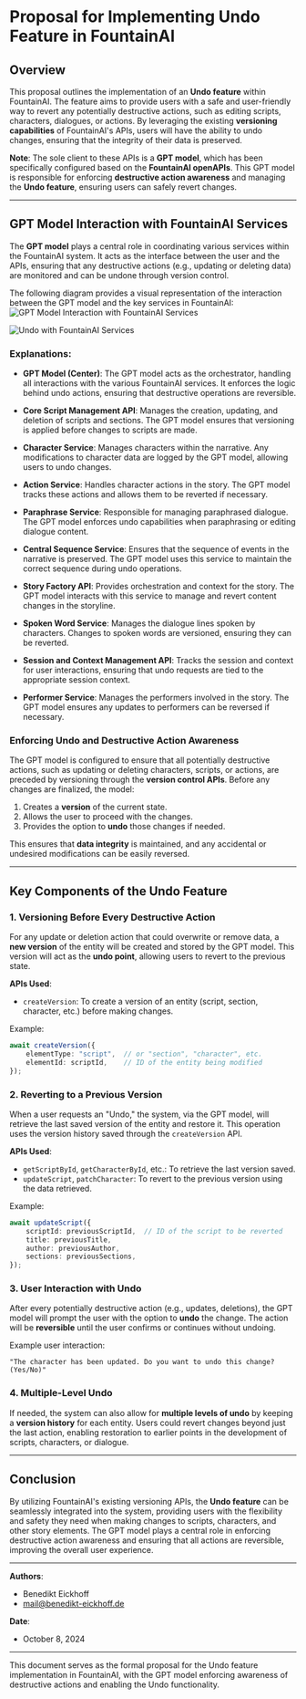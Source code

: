 # Proposal for Implementing Undo Feature in FountainAI

## Overview
This proposal outlines the implementation of an **Undo feature** within FountainAI. The feature aims to provide users with a safe and user-friendly way to revert any potentially destructive actions, such as editing scripts, characters, dialogues, or actions. By leveraging the existing **versioning capabilities** of FountainAI's APIs, users will have the ability to undo changes, ensuring that the integrity of their data is preserved.

**Note**: The sole client to these APIs is a **GPT model**, which has been specifically configured based on the **FountainAI openAPIs**. This GPT model is responsible for enforcing **destructive action awareness** and managing the **Undo feature**, ensuring users can safely revert changes.

---

## GPT Model Interaction with FountainAI Services

The **GPT model** plays a central role in coordinating various services within the FountainAI system. It acts as the interface between the user and the APIs, ensuring that any destructive actions (e.g., updating or deleting data) are monitored and can be undone through version control.

The following diagram provides a visual representation of the interaction between the GPT model and the key services in FountainAI:
![GPT Model Interaction with FountainAI Services](https://coach.benedikt-eickhoff.de/koken/storage/originals/3d/73/FountainAI-v3.png)

![Undo with FountainAI Services](https://coach.benedikt-eickhoff.de/koken/storage/originals/a8/fe/undo.png)

### Explanations:

- **GPT Model (Center)**: The GPT model acts as the orchestrator, handling all interactions with the various FountainAI services. It enforces the logic behind undo actions, ensuring that destructive operations are reversible.
  
- **Core Script Management API**: Manages the creation, updating, and deletion of scripts and sections. The GPT model ensures that versioning is applied before changes to scripts are made.
  
- **Character Service**: Manages characters within the narrative. Any modifications to character data are logged by the GPT model, allowing users to undo changes.
  
- **Action Service**: Handles character actions in the story. The GPT model tracks these actions and allows them to be reverted if necessary.

- **Paraphrase Service**: Responsible for managing paraphrased dialogue. The GPT model enforces undo capabilities when paraphrasing or editing dialogue content.
  
- **Central Sequence Service**: Ensures that the sequence of events in the narrative is preserved. The GPT model uses this service to maintain the correct sequence during undo operations.
  
- **Story Factory API**: Provides orchestration and context for the story. The GPT model interacts with this service to manage and revert content changes in the storyline.

- **Spoken Word Service**: Manages the dialogue lines spoken by characters. Changes to spoken words are versioned, ensuring they can be reverted.

- **Session and Context Management API**: Tracks the session and context for user interactions, ensuring that undo requests are tied to the appropriate session context.

- **Performer Service**: Manages the performers involved in the story. The GPT model ensures any updates to performers can be reversed if necessary.

### Enforcing Undo and Destructive Action Awareness

The GPT model is configured to ensure that all potentially destructive actions, such as updating or deleting characters, scripts, or actions, are preceded by versioning through the **version control APIs**. Before any changes are finalized, the model:
1. Creates a **version** of the current state.
2. Allows the user to proceed with the changes.
3. Provides the option to **undo** those changes if needed.

This ensures that **data integrity** is maintained, and any accidental or undesired modifications can be easily reversed.

---

## Key Components of the Undo Feature

### 1. Versioning Before Every Destructive Action
For any update or deletion action that could overwrite or remove data, a **new version** of the entity will be created and stored by the GPT model. This version will act as the **undo point**, allowing users to revert to the previous state.

   **APIs Used**:  
   - `createVersion`: To create a version of an entity (script, section, character, etc.) before making changes.

   Example:
   ```typescript
   await createVersion({
       elementType: "script",  // or "section", "character", etc.
       elementId: scriptId,    // ID of the entity being modified
   });
   ```

### 2. Reverting to a Previous Version
When a user requests an "Undo," the system, via the GPT model, will retrieve the last saved version of the entity and restore it. This operation uses the version history saved through the `createVersion` API.

   **APIs Used**:
   - `getScriptById`, `getCharacterById`, etc.: To retrieve the last version saved.
   - `updateScript`, `patchCharacter`: To revert to the previous version using the data retrieved.

   Example:
   ```typescript
   await updateScript({
       scriptId: previousScriptId,  // ID of the script to be reverted
       title: previousTitle,
       author: previousAuthor,
       sections: previousSections,
   });
   ```

### 3. User Interaction with Undo
After every potentially destructive action (e.g., updates, deletions), the GPT model will prompt the user with the option to **undo** the change. The action will be **reversible** until the user confirms or continues without undoing.

   Example user interaction:
   ```plaintext
   "The character has been updated. Do you want to undo this change? (Yes/No)"
   ```

### 4. Multiple-Level Undo
If needed, the system can also allow for **multiple levels of undo** by keeping a **version history** for each entity. Users could revert changes beyond just the last action, enabling restoration to earlier points in the development of scripts, characters, or dialogue.

---

## Conclusion

By utilizing FountainAI's existing versioning APIs, the **Undo feature** can be seamlessly integrated into the system, providing users with the flexibility and safety they need when making changes to scripts, characters, and other story elements. The GPT model plays a central role in enforcing destructive action awareness and ensuring that all actions are reversible, improving the overall user experience.

---

**Authors**:  
- Benedikt Eickhoff
- mail@benedikt-eickhoff.de

**Date**:  
- October 8, 2024

---

This document serves as the formal proposal for the Undo feature implementation in FountainAI, with the GPT model enforcing awareness of destructive actions and enabling the Undo functionality.

